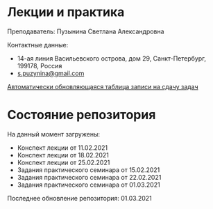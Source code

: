 # Лекции и практика

Преподаватель: Пузынина Светлана Александровна

Контактные данные:
+ 14-ая линия Васильевского острова, дом 29, Санкт-Петербург, 199178, Россия
+ s.puzynina@gmail.com

[Автоматически обновляющаяся таблица записи на сдачу задач](https://docs.google.com/spreadsheets/d/15gJt2zz7g4LpwFXTJsnL8thlpiabT79xNSt9tReH3dA/edit#gid=0)

# Состояние репозитория

На данный момент загружены:
+ Конспект лекции от 11.02.2021
+ Конспект лекции от 18.02.2021
+ Конспект лекции от 25.02.2021
+ Задания практического семинара от 15.02.2021
+ Задания практического семинара от 22.02.2021
+ Задания практического семинара от 01.03.2021

Последнее обновление репозитория: 01.03.2021

